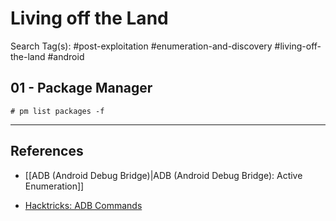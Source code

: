 # Living off the Land

Search Tag(s): #post-exploitation #enumeration-and-discovery #living-off-the-land #android

## 01 - Package Manager

```
# pm list packages -f
```

---
## References

- [[ADB (Android Debug Bridge)|ADB (Android Debug Bridge): Active Enumeration]]

- [Hacktricks: ADB Commands](https://book.hacktricks.xyz/mobile-pentesting/android-app-pentesting/adb-commands)